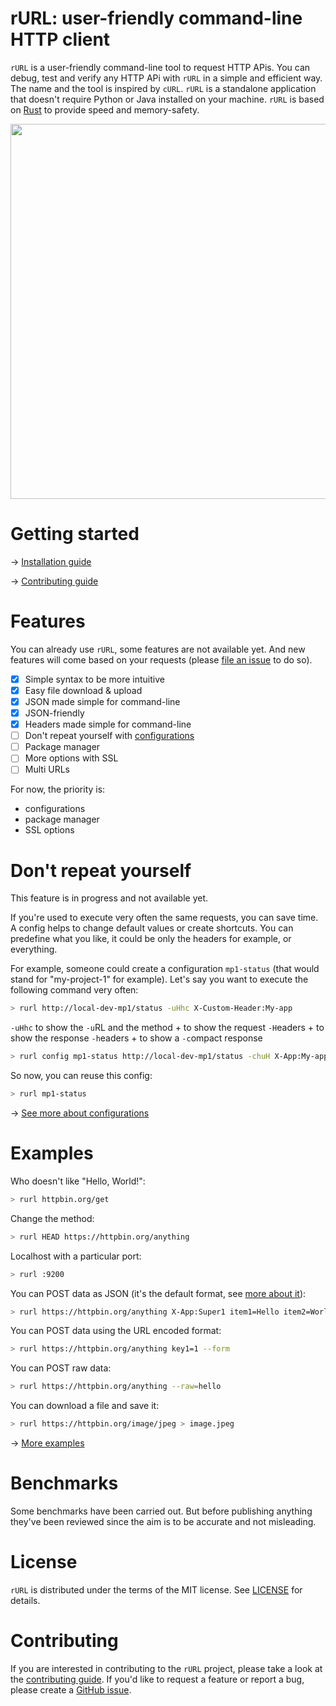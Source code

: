# rURL: user-friendly command-line HTTP client

```rURL``` is a user-friendly command-line tool to request HTTP APis. You can debug, test and verify any HTTP APi with ```rURL``` in a simple and efficient way. The name and the tool is inspired by ```cURL```. ```rURL``` is a standalone application that doesn't require Python or Java installed on your machine. ```rURL``` is based on [Rust](https://www.rust-lang.org) to provide speed and memory-safety.

<img width="600" src="doc/rurl-screencast.svg">

# Getting started

→ [Installation guide](doc/install.md)

→ [Contributing guide](doc/contributing.md)

# Features

You can already use ```rURL```, some features are not available yet. And new features will come based on your requests (please [file an issue](/twigly/rurl/issues) to do so).

- [X] Simple syntax to be more intuitive
- [X] Easy file download & upload
- [X] JSON made simple for command-line
- [X] JSON-friendly
- [X] Headers made simple for command-line
- [ ] Don't repeat yourself with [configurations](doc/configuration.md)
- [ ] Package manager
- [ ] More options with SSL
- [ ] Multi URLs

For now, the priority is:

- configurations
- package manager
- SSL options

# Don't repeat yourself

This feature is in progress and not available yet.

If you're used to execute very often the same requests, you can save time. A config helps to change default values or create shortcuts. You can predefine what you like, it could be only the headers for example, or everything.

For example, someone could create a configuration ```mp1-status``` (that would stand for "my-project-1" for example). Let's say you want to execute the following command very often:

```bash
> rurl http://local-dev-mp1/status -uHhc X-Custom-Header:My-app
```

```-uHhc``` to show the ```-u```RL and the method + to show the request ```-H```eaders + to show the response ```-h```eaders + to show a ```-c```ompact response

```bash
> rurl config mp1-status http://local-dev-mp1/status -chuH X-App:My-app
```

So now, you can reuse this config:

```bash
> rurl mp1-status
```

→ [See more about configurations](doc/configuration)

# Examples

Who doesn't like "Hello, World!":

```bash
> rurl httpbin.org/get
```

Change the method:

```bash
> rurl HEAD https://httpbin.org/anything
```

Localhost with a particular port:

```bash
> rurl :9200
```

You can POST data as JSON (it's the default format, see [more about it](doc/json.md)):

```bash
> rurl https://httpbin.org/anything X-App:Super1 item1=Hello item2=World
```

You can POST data using the URL encoded format:

```bash
> rurl https://httpbin.org/anything key1=1 --form
```

You can POST raw data:

```bash
> rurl https://httpbin.org/anything --raw=hello
```

You can download a file and save it:

```bash
> rurl https://httpbin.org/image/jpeg > image.jpeg
```

→ [More examples](doc/examples.md)

# Benchmarks

Some benchmarks have been carried out. But before publishing anything they've been reviewed since the aim is to be accurate and not misleading.

# License

```rURL``` is distributed under the terms of the MIT license. See [LICENSE](/LICENSE) for details.

# Contributing

If you are interested in contributing to the ```rURL``` project, please take a look at the [contributing guide](doc/contributing.md). If you'd like to request a feature or report a bug, please create a [GitHub issue](/twigly/rurl/issues).